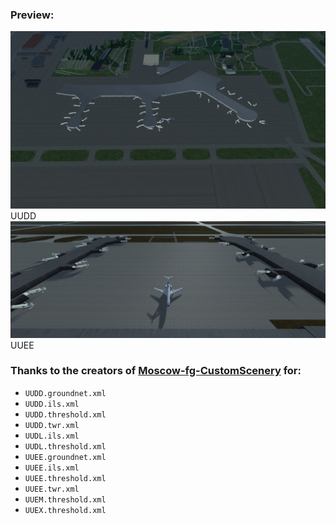 ### Preview:
![UUDD](/_readme_assets/UUDD.png "UUDD")
UUDD
![UUDD](/_readme_assets/UUEE.png "UUEE")
UUEE

### Thanks to the creators of [Moscow-fg-CustomScenery](https://github.com/legoboyvdlp/Moscow-fg-CustomScenery) for:
- ``UUDD.groundnet.xml``
- ``UUDD.ils.xml``      
- ``UUDD.threshold.xml``
- ``UUDD.twr.xml``      
- ``UUDL.ils.xml``
- ``UUDL.threshold.xml``
- ``UUEE.groundnet.xml``
- ``UUEE.ils.xml``
- ``UUEE.threshold.xml``
- ``UUEE.twr.xml``
- ``UUEM.threshold.xml``
- ``UUEX.threshold.xml``